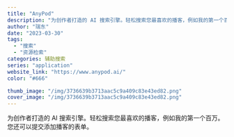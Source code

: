 ```yaml
---
title: "AnyPod"
description: "为创作者打造的 AI 搜索引擎。轻松搜索您最喜欢的播客，例如我的第一个百万。您还可以提交添加播客的表单。"
author: "瑞东"
date: "2023-03-30"
tags:
  - "搜索"
  - "资源检索"
categories: 辅助搜索
series: "application"
website_link: "https://www.anypod.ai/"
color: "#666"

thumb_image: "/img/3736639b3713aac5c9a409c83e43ed82.png"
cover_image: "/img/3736639b3713aac5c9a409c83e43ed82.png"
---
```


为创作者打造的 AI 搜索引擎。轻松搜索您最喜欢的播客，例如我的第一个百万。您还可以提交添加播客的表单。
